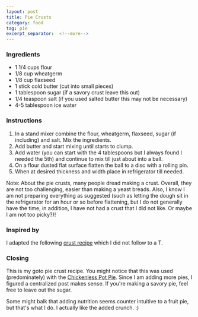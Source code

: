 ```yaml
---
layout: post
title: Pie Crusts
category: food
tag: pie
excerpt_separator:  <!--more-->
---
```


### Ingredients
* 1 1/4 cups flour
* 1/8 cup wheatgerm
* 1/8 cup flaxseed
* 1 stick cold butter (cut into small pieces)
* 1 tablespoon sugar (if a savory crust leave this out)
* 1/4 teaspoon salt (if you used salted butter this may not be necessary)
* 4-5 tablespoon ice water

### Instructions
1. In a stand mixer combine the flour, wheatgerm, flaxseed, sugar (if including) and salt. Mix the ingredients.
2. Add butter and start mixing until starts to clump.
3. Add water (you can start with the 4 tablespoons but I always found I needed the 5th) and continue to mix till just about into a ball.
4. On a flour dusted flat surface flatten the ball to a disc with a rolling pin.
5. When at desired thickness and width place in refrigerator till needed.

Note: About the pie crusts, many people dread making a crust. Overall, they are not too challenging, easier than making a yeast breads. Also, I know I am not preparing everything as suggested (such as letting the dough sit in the refrigerator for an hour or so before flattening, but I do not generally have the time, in addition, I have not had a crust that I did not like. Or maybe I am not too picky?)!

### Inspired by

I adapted the following <a href="https://www.chowhound.com/recipes/basic-pie-dough-10746" target="_blank">crust recipe</a> which I did not follow to a T.

### Closing

This is my goto pie crust recipe. You might notice that this was used (predominately) with the <a href="/food/2017/12/31/chickenless-vegetarian-pot-pie.html" target="_blank">Chickenless Pot Pie</a>. Since I am adding more pies, I figured a centralized post makes sense. If you're making a savory pie, feel free to leave out the sugar. 

Some might balk that adding nutrition seems counter intuitive to a fruit pie, but that's what I do. I actually like the added crunch. :)